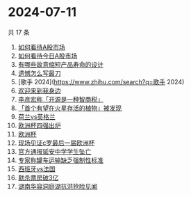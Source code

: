 # 2024-07-11

共 17 条

<!-- BEGIN -->
<!-- 最后更新时间 Thu Jul 11 2024 18:12:55 GMT+0800 (China Standard Time) -->

1. [如何看待A股市场](https://www.zhihu.com/search?q=如何看待A股市场)
1. [如何看待今日A股市场](https://www.zhihu.com/search?q=如何看待今日A股市场)
1. [有哪些故意缩短产品寿命的设计](https://www.zhihu.com/search?q=有哪些故意缩短产品寿命的设计)
1. [遗憾怎么写最刀](https://www.zhihu.com/search?q=遗憾怎么写最刀)
1. [歌手 2024](https://www.zhihu.com/search?q=歌手 2024)
1. [欢迎来到我身边](https://www.zhihu.com/search?q=欢迎来到我身边)
1. [李彦宏称「开源是一种智商税」](https://www.zhihu.com/search?q=李彦宏称「开源是一种智商税」)
1. [「首个有望在火星存活的植物」被发现](https://www.zhihu.com/search?q=「首个有望在火星存活的植物」被发现)
1. [荷兰vs英格兰](https://www.zhihu.com/search?q=荷兰vs英格兰)
1. [欧洲杯四强出炉](https://www.zhihu.com/search?q=欧洲杯四强出炉)
1. [欧洲杯](https://www.zhihu.com/search?q=欧洲杯)
1. [现场见证c罗最后一届欧洲杯](https://www.zhihu.com/search?q=现场见证c罗最后一届欧洲杯)
1. [官方通报延安中学学生坠亡](https://www.zhihu.com/search?q=官方通报延安中学学生坠亡)
1. [专家称罐车运输缺乏强制性标准](https://www.zhihu.com/search?q=专家称罐车运输缺乏强制性标准)
1. [西班牙vs法国](https://www.zhihu.com/search?q=西班牙vs法国)
1. [默杀票房破3亿](https://www.zhihu.com/search?q=默杀票房破3亿)
1. [湖南华容洞庭湖抗洪抢险见闻](https://www.zhihu.com/search?q=湖南华容洞庭湖抗洪抢险见闻)

<!-- END -->
